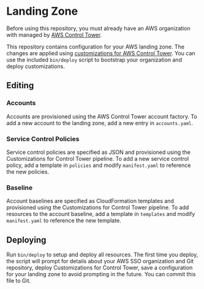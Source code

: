 # Landing Zone

Before using this repository, you must already have an AWS organization with
managed by [AWS Control Tower].

This repository contains configuration for your AWS landing zone. The changes
are applied using [customizations for AWS Control Tower]. You can use the
included `bin/deploy` script to bootstrap your organization and deploy
customizations.

## Editing

### Accounts

Accounts are provisioned using the AWS Control Tower account factory. To add a
new account to the landing zone, add a new entry in `accounts.yaml`.

### Service Control Policies

Service control policies are specified as JSON and provisioned using the
Customizations for Control Tower pipeline. To add a new service control policy,
add a template in `policies` and modify `manifest.yaml` to reference the new
policies.

### Baseline

Account baselines are specified as CloudFormation templates and provisioned
using the Customizations for Control Tower pipeline. To add resources to the
account baseline, add a template in `templates` and modify `manifest.yaml` to
reference the new template.

## Deploying

Run `bin/deploy` to setup and deploy all resources. The first time you deploy,
the script will prompt for details about your AWS SSO organization and Git
repository, deploy Customizations for Control Tower, save a configuration for
your landing zone to avoid prompting in the future. You can commit this file to
Git.

[AWS Control Tower]: https://docs.aws.amazon.com/controltower/latest/userguide/what-is-control-tower.html
[customizations for AWS Control Tower]: https://aws.amazon.com/solutions/implementations/customizations-for-aws-control-tower/
